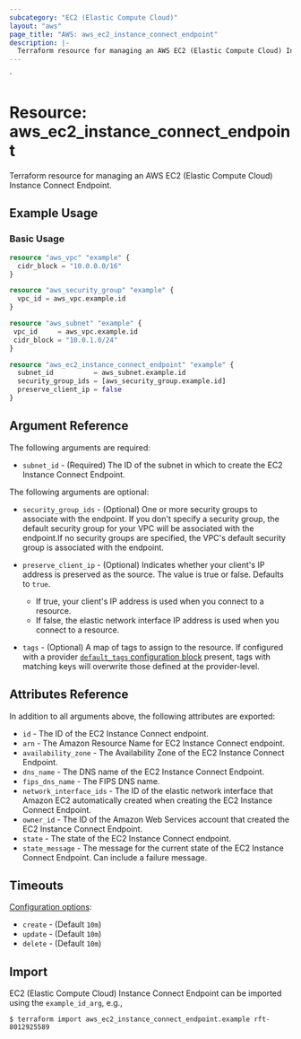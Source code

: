```yaml
---
subcategory: "EC2 (Elastic Compute Cloud)"
layout: "aws"
page_title: "AWS: aws_ec2_instance_connect_endpoint"
description: |-
  Terraform resource for managing an AWS EC2 (Elastic Compute Cloud) Instance Connect Endpoint.
---
```

<!---
TIP: A few guiding principles for writing documentation:
1. Use simple language while avoiding jargon and figures of speech.
2. Focus on brevity and clarity to keep a reader's attention.
3. Use active voice and present tense whenever you can.
4. Document your feature as it exists now; do not mention the future or past if you can help it.
5. Use accessible and inclusive language.
--->`
# Resource: aws_ec2_instance_connect_endpoint

Terraform resource for managing an AWS EC2 (Elastic Compute Cloud) Instance Connect Endpoint.

## Example Usage

### Basic Usage

```terraform
resource "aws_vpc" "example" {
  cidr_block = "10.0.0.0/16"
}

resource "aws_security_group" "example" {
  vpc_id = aws_vpc.example.id
}

resource "aws_subnet" "example" {
 vpc_id     = aws_vpc.example.id
 cidr_block = "10.0.1.0/24"
}

resource "aws_ec2_instance_connect_endpoint" "example" {
  subnet_id          = aws_subnet.example.id
  security_group_ids = [aws_security_group.example.id]	
  preserve_client_ip = false
}
```

## Argument Reference

The following arguments are required:

* `subnet_id` - (Required) The ID of the subnet in which to create the EC2 Instance Connect Endpoint.

The following arguments are optional:

* `security_group_ids` - (Optional) One or more security groups to associate with the endpoint. If you don't specify a security group, the default security group for your VPC will be associated with the endpoint.If no security groups are specified, the VPC's default security group is associated with the endpoint.

* `preserve_client_ip` - (Optional) Indicates whether your client's IP address is preserved as the source. The value is true or false. Defaults to `true`.
  * If true, your client's IP address is used when you connect to a resource.
  * If false, the elastic network interface IP address is used when you connect to a resource.
* `tags` - (Optional) A map of tags to assign to the resource. If configured with a provider [`default_tags` configuration block](https://registry.terraform.io/providers/hashicorp/aws/latest/docs#default_tags-configuration-block) present, tags with matching keys will overwrite those defined at the provider-level.
## Attributes Reference

In addition to all arguments above, the following attributes are exported:

* `id` - The ID of the EC2 Instance Connect endpoint.
* `arn` - The Amazon Resource Name for EC2 Instance Connect endpoint.
* `availability_zone` - The Availability Zone of the EC2 Instance Connect Endpoint.
* `dns_name` - The DNS name of the EC2 Instance Connect Endpoint.
* `fips_dns_name` - The FIPS DNS name.
* `network_interface_ids` - The ID of the elastic network interface that Amazon EC2 automatically created when creating the EC2 Instance Connect Endpoint.
* `owner_id` - The ID of the Amazon Web Services account that created the EC2 Instance Connect Endpoint.
* `state` - The state of the EC2 Instance Connect endpoint.
* `state_message` - The message for the current state of the EC2 Instance Connect Endpoint. Can include a failure message.

## Timeouts

[Configuration options](https://developer.hashicorp.com/terraform/language/resources/syntax#operation-timeouts):

* `create` - (Default `10m`)
* `update` - (Default `10m`)
* `delete` - (Default `10m`)

## Import

EC2 (Elastic Compute Cloud) Instance Connect Endpoint can be imported using the `example_id_arg`, e.g.,

```
$ terraform import aws_ec2_instance_connect_endpoint.example rft-8012925589
```
